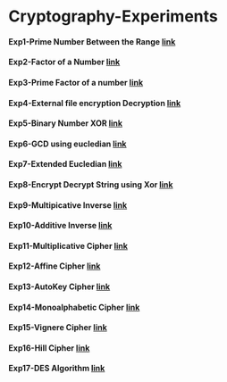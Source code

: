 ﻿# Cryptography-Experiments
#### Exp1-Prime Number Between the Range [link](Exp1_PrimeNumber.java)
#### Exp2-Factor of a Number [link](Exp2_FactorsOfNumber.java)
#### Exp3-Prime Factor of a number [link](Exp3_PrimeFactor.java)
#### Exp4-External file encryption Decryption [link](Exp4_ExternalFile.java)
#### Exp5-Binary Number XOR [link](Exp5_BinaryXor.java)
#### Exp6-GCD using eucledian [link](Exp6_GCD.java)
#### Exp7-Extended Eucledian [link](Exp7_ExtendedEucledian.java)
#### Exp8-Encrypt Decrypt String using Xor [link](Exp8_StringXOR.java)
#### Exp9-Multipicative Inverse [link](Exp9_MultiplicativeInverse.java)
#### Exp10-Additive Inverse [link](Exp10_AdditiveInv.java)
#### Exp11-Multiplicative Cipher [link](Exp11_MultiplicativeCipher.java)
#### Exp12-Affine Cipher [link](Exp12_AffineCipher.java)
#### Exp13-AutoKey Cipher [link](Exp13_AutoKeyCipher.java)
#### Exp14-Monoalphabetic Cipher [link](Exp14_MonoAlphabeticCipher.java)
#### Exp15-Vignere Cipher [link](Exp15_VignereCipher.java)
#### Exp16-Hill Cipher [link](Exp16_HillCipher.java)
#### Exp17-DES Algorithm [link](Exp17_DES.java)


